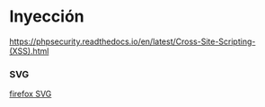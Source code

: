 # Inyección

https://phpsecurity.readthedocs.io/en/latest/Cross-Site-Scripting-(XSS).html

### SVG

[firefox SVG](../firefox.svg)